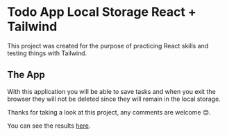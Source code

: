 # Todo App Local Storage React + Tailwind

This project was created for the purpose of practicing React skills and testing things with Tailwind.

## The App

With this application you will be able to save tasks and when you exit the browser they will not be deleted since they will remain in the local storage.

Thanks for taking a look at this project, any comments are welcome 😊.

You can see the results [here](https://alexeira.github.io/todo-app-local-storage/).
